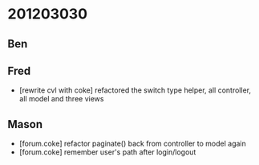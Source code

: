 # 201203030

## Ben



## Fred
- [rewrite cvl with coke] refactored the switch type helper, all controller, all model and three views


## Mason
- [forum.coke] refactor paginate() back from controller to model again
- [forum.coke] remember user's path after login/logout
